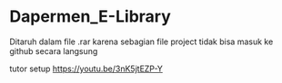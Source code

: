 # Dapermen_E-Library
Ditaruh dalam file .rar karena sebagian file project tidak bisa masuk ke github secara langsung 

tutor setup https://youtu.be/3nK5jtEZP-Y
